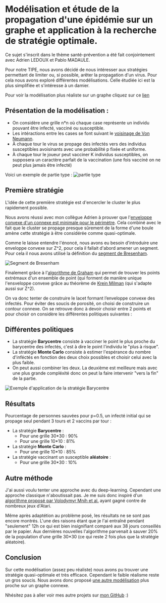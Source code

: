 # Modélisation et étude de la propagation d'une épidémie sur un graphe et application à la recherche de stratégie optimale.

Ce sujet s'inscrit dans le thème santé-prévention a été fait conjointement avec Adrien LEDOUX et Pablo MADAULE.

Pour notre TIPE, nous avons décidé de nous intéresser aux stratégies permettant de limiter ou, si possible, arêter la propagation d'un virus. Pour cela nous avons exploré différentes modélisations. Celle étudiée ici est la plus simplifiée et s'intéresse à un damier.

Pour voir la modélisation plus réaliste sur un graphe cliquez sur ce [lien](https://github.com/T-jester/TIPE-Graphe)


## Présentation de la modélisation :

- On considère une grille n\*n où chaque case représente un individu pouvant être infecté, vacciné ou susceptible.
- Les intéractions entre les cases se font suivant le [voisinage de Von Neumann](https://fr.wikipedia.org/wiki/Voisinage_de_von_Neumann).
- À chaque tour le virus se propage des infectés vers des individus susceptibles avoisinants avec une probabilité p fixée et uniforme.
- À chaque tour le joueur peut vacciner K individus susceptibles, on supposera un caractère parfait de la vaccination (une fois vacciné on ne peut plus jamais être infecté)



Voici un exemple de partie type : ![partie type](/TIPE-Z2/docs/assets/Partie_Type.png)

## Première stratégie

L'idée de cette première stratégie est d'encercler le cluster le plus rapidement possible. 

Nous avons réussi avec mon collègue Adrien à prouver que l'[enveloppe convexe d'un connexe est minimale pour le périmètre](https://github.com/T-jester/TIPE-Z2/blob/main/Th%C3%A9or%C3%A8me%20Ledoux.pdf). Cela combiné avec le fait que le cluster se propage presque sûrement de la forme d'une boule amène cette stratégie à être considérée comme quasi-optimale.

Comme le laisse entendre l'énoncé, nous avons eu besoin d'introduire une enveloppe convexe sur Z^2, pour cela il fallait d'abord amener un segment. Pour cela il nous avons utilisé la définition du [segment de Bresenham](https://fr.wikipedia.org/wiki/Algorithme_de_trac%C3%A9_de_segment_de_Bresenham).



![Segment de Bresenham](/TIPE-Z2/docs/assets/my_segment.jpg)

Finalement grâce à l'[algorithme de Graham](https://fr.wikipedia.org/wiki/Parcours_de_Graham) qui permet de trouver les points extrémaux d'un ensemble de point (qui forment de manière unique l'ensveloppe convexe grâce au théorème de [Krein Milman](https://fr.wikipedia.org/wiki/Th%C3%A9or%C3%A8me_de_Krein-Milman) (qui s'adapte aussi sur Z^2).


On va donc tenter de construire le lacet formant l’enveloppe convexe des infectés. Pour éviter des soucis de porosité, on choisi de construire un contour connexe. On se retrouve donc à devoir choisir entre 2 points et pour choisir on considère les différentes politiques suivantes :

## Différentes politiques

- La stratégie **Barycentre** consiste à vacciner le point le plus proche du barycentre des infectés, c'est à dire le point l'individu le "plus à risque".
- La stratégie **Monte Carlo** consiste à estimer l'espérance du nombre d'inféctés en fonction des deux choix possibles et choisir celui avec la plus faible.
- On peut aussi combiner les deux. La deuxième est meilleure mais avec une plus grande compléxité donc on peut la faire intervenir "vers la fin" de la partie.




![Exemple d'application de la stratégie Barycentre](/TIPE-Z2/docs/assets/Bary_Prez.jpg)


## Résultats

Pourcentage de personnes sauvées pour p=0.5, un infecté initial qui se propage seul pendant 3 tours et 2 vaccins par tour :

- La stratégie **Barycentre** :
  - Pour une grille 30\*30 : 90%
  - Pour une grille 10\*10 : 81% 
- La stratégie **Monte Carlo** :
  - Pour une grille 10\*10 : 85%
- La stratégie vaccinant un susceptible **aléatoire** :
  - Pour une grille 30\*30 : 10%

## Autre méthode 

J'ai aussi voulu tenter une approche avec du deep-learning. Cependant une approche classique n'aboutissait pas. Je me suis donc inspiré d'un [algorithme proposé par Volodymyr Mnih et al.](https://www.deepmind.com/publications/human-level-control-through-deep-reinforcement-learning) ayant gagné contre de nombreux jeux d'Atari.

Même après adaptétion au problème posé, les résultats ne se sont pas encore montrés. L'une des raisons étant que je l'ai entraîné pendant "seulement" 12h ce qui est bien insignifiant comparé aux 38 jours conseillés par le papier. Aux dernières nouvelles l'algorithme parvenait à sauver 20% de la population d'une grille 30\*30 (ce qui reste 2 fois plus que la stratégie aléatoire).


## Conclusion

Sur cette modélisation (assez peu réaliste) nous avons pu trouver une stratégie quasi-optimale et très efficace. Cependant le faible réalisme reste un gros soucis. Nous avons donc proposé [une autre modélisation](https://github.com/T-jester/TIPE-Graphe) plus proche sur un graphe connexe.





Nhésitez pas à aller voir mes autre projets sur [mon GitHub](https://github.com/T-jester) :)





